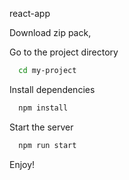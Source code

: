react-app

Download zip pack,

Go to the project directory

```bash
  cd my-project
```

Install dependencies

```bash
  npm install
```

Start the server

```bash
  npm run start
```

Enjoy!
